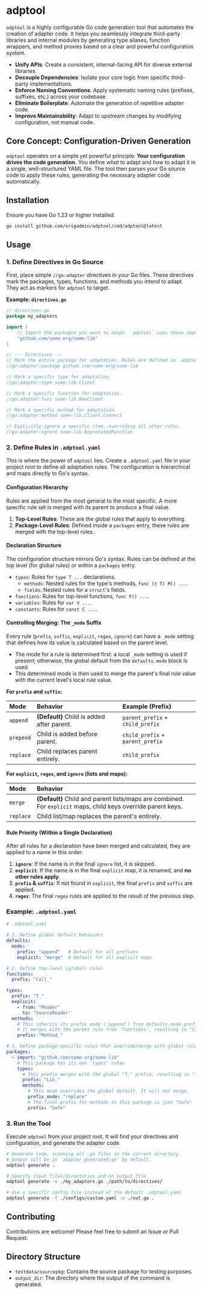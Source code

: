 # adptool

`adptool` is a highly configurable Go code generation tool that automates the creation of adapter code. It helps you
seamlessly integrate third-party libraries and internal modules by generating type aliases, function wrappers, and
method proxies based on a clear and powerful configuration system.

- **Unify APIs**: Create a consistent, internal-facing API for diverse external libraries.
- **Decouple Dependencies**: Isolate your core logic from specific third-party implementations.
- **Enforce Naming Conventions**: Apply systematic naming rules (prefixes, suffixes, etc.) across your codebase.
- **Eliminate Boilerplate**: Automate the generation of repetitive adapter code.
- **Improve Maintainability**: Adapt to upstream changes by modifying configuration, not manual code.

## Core Concept: Configuration-Driven Generation

`adptool` operates on a simple yet powerful principle: **Your configuration drives the code generation.** You define
*what* to adapt and *how* to adapt it in a single, well-structured YAML file. The tool then parses your Go source code
to apply these rules, generating the necessary adapter code automatically.

## Installation

Ensure you have Go 1.23 or higher installed.

```sh
go install github.com/origadmin/adptool/cmd/adptool@latest
```

## Usage

### 1. Define Directives in Go Source

First, place simple `//go:adapter` directives in your Go files. These directives mark the packages, types, functions,
and methods you intend to adapt. They act as markers for `adptool` to target.

**Example: `directives.go`**

```go
// directives.go
package my_adapters

import (
	// Import the packages you want to adapt. `adptool` uses these imports.
	"github.com/some-org/some-lib"
)

// --- Directives ---
// Mark the entire package for adaptation. Rules are defined in .adptool.yaml
//go:adapter:package github.com/some-org/some-lib

// Mark a specific type for adaptation.
//go:adapter:type some-lib.Client

// Mark a specific function for adaptation.
//go:adapter:func some-lib.NewClient

// Mark a specific method for adaptation.
//go:adapter:method some-lib.Client.Connect

// Explicitly ignore a specific item, overriding all other rules.
//go:adapter:ignore some-lib.DeprecatedFunction
```

### 2. Define Rules in `.adptool.yaml`

This is where the power of `adptool` lies. Create a `.adptool.yaml` file in your project root to define all adaptation
rules. The configuration is hierarchical and maps directly to Go's syntax.

#### Configuration Hierarchy

Rules are applied from the most general to the most specific. A more specific rule set is merged with its parent to
produce a final value.

1. **Top-Level Rules**: These are the global rules that apply to everything.
2. **Package-Level Rules**: Defined inside a `packages` entry, these rules are merged with the top-level rules.

#### Declaration Structure

The configuration structure mirrors Go's syntax. Rules can be defined at the top level (for global rules) or within a
`packages` entry.

- `types`: Rules for `type T ...` declarations.
    - `methods`: Nested rules for the type's methods, `func (t T) M() ...`.
    - `fields`: Nested rules for a `struct`'s fields.
- `functions`: Rules for top-level functions, `func F() ...`.
- `variables`: Rules for `var V ...`.
- `constants`: Rules for `const C ...`.

#### Controlling Merging: The `_mode` Suffix

Every rule (`prefix`, `suffix`, `explicit`, `regex`, `ignore`) can have a `_mode` setting that defines how its value is
calculated based on the parent level.

- The mode for a rule is determined first: a local `_mode` setting is used if present; otherwise, the global default
  from the `defaults.mode` block is used.
- This determined mode is then used to merge the parent's final rule value with the current level's local rule value.

**For `prefix` and `suffix`:**

| Mode      | Behavior                                   | Example (Prefix)                 |
|:----------|:-------------------------------------------|:---------------------------------|
| `append`  | **(Default)** Child is added after parent. | `parent_prefix` + `child_prefix` |
| `prepend` | Child is added before parent.              | `child_prefix` + `parent_prefix` |
| `replace` | Child replaces parent entirely.            | `child_prefix`                   |

**For `explicit`, `regex`, and `ignore` (lists and maps):**

| Mode      | Behavior                                                                                                      |
|:----------|:--------------------------------------------------------------------------------------------------------------|
| `merge`   | **(Default)** Child and parent lists/maps are combined. For `explicit` maps, child keys override parent keys. |
| `replace` | Child list/map replaces the parent's entirely.                                                                |

#### Rule Priority (Within a Single Declaration)

After all rules for a declaration have been merged and calculated, they are applied to a name in this order:

1. **`ignore`**: If the name is in the final `ignore` list, it is skipped.
2. **`explicit`**: If the name is in the final `explicit` map, it is renamed, and **no other rules apply**.
3. **`prefix` & `suffix`**: If not found in `explicit`, the final `prefix` and `suffix` are applied.
4. **`regex`**: The final `regex` rules are applied to the result of the previous step.

### Example: `.adptool.yaml`

```yaml
# .adptool.yaml

# 1. Define global default behaviors
defaults:
  mode:
    prefix: "append"   # Default for all prefixes
    explicit: "merge"  # Default for all explicit maps

# 2. Define top-level (global) rules
functions:
  prefix: "Call_"

types:
  prefix: "T_"
  explicit:
    - from: "Reader"
      to: "SourceReader"
  methods:
    # This inherits its prefix mode ('append') from defaults.mode.prefix
    # It merges with the parent rule from 'functions', resulting in "Call_Method_"
    prefix: "Method_"

# 3. Define package-specific rules that override/merge with global rules
packages:
  - import: "github.com/some-org/some-lib"
    # This package has its own 'types' rules
    types:
      # This prefix merges with the global "T_" prefix, resulting in "T_Lib_"
      prefix: "Lib_"
      methods:
        # This mode overrides the global default. It will not merge.
        prefix_mode: "replace"
        # The final prefix for methods in this package is just "Safe"
        prefix: "Safe"

```

### 3. Run the Tool

Execute `adptool` from your project root. It will find your directives and configuration, and generate the adapter code.

```sh
# Generate code, scanning all .go files in the current directory.
# Output will be in `adapter_generated.go` by default.
adptool generate .

# Specify input files/directories and an output file.
adptool generate -o ./my_adapters.go ./path/to/directives/

# Use a specific config file instead of the default .adptool.yaml
adptool generate -f ./configs/custom.yaml -o ./out.go .
```

## Contributing

Contributions are welcome! Please feel free to submit an Issue or Pull Request.

## Directory Structure

*   `testdata/sourcepkg`: Contains the source package for testing purposes.
*   `output_dir`: The directory where the output of the command is generated.
